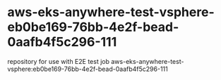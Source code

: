 # aws-eks-anywhere-test-vsphere-eb0be169-76bb-4e2f-bead-0aafb4f5c296-111
repository for use with E2E test job aws-eks-anywhere-test-vsphere:eb0be169-76bb-4e2f-bead-0aafb4f5c296-111
